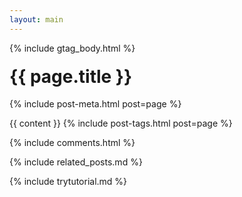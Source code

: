 ```yaml
---
layout: main
---
```

{% include gtag_body.html %}

<style>
  .post-title{
    margin-top:1.25rem;
  }
</style>

<h1 class="post-title">{{ page.title }}</h1>

{% include post-meta.html post=page %}

<div class="post-body">
  {{ content }}
  {% include post-tags.html post=page %}
</div>

{% include comments.html %}

{% include related_posts.md %}

{% include trytutorial.md %}
